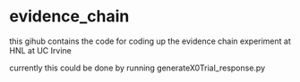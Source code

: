 # evidence_chain
this gihub contains the code for coding up the evidence chain experiment at HNL at UC Irvine  

currently this could be done by running generateX0Trial_response.py  
